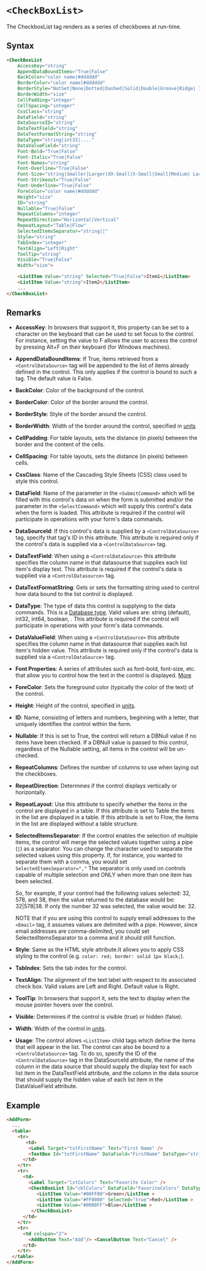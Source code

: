 # `<CheckBoxList>`

The CheckboxList tag renders as a series of checkboxes at run-time.

## Syntax
```html
<CheckBoxList 
    AccessKey="string" 
    AppendDataBoundItems="True|False" 
    BackColor="color name|#dddddd" 
    BorderColor="color name|#dddddd" 
    BorderStyle="NotSet|None|Dotted|Dashed|Solid|Double|Groove|Ridge| Inset|Outset" 
    BorderWidth="size" 
    CellPadding="integer" 
    CellSpacing="integer" 
    CssClass="string" 
    DataField="string" 
    DataSourceID="string" 
    DataTextField="string" 
    DataTextFormatString="string" 
    DataType="string|int32|...." 
    DataValueField="string" 
    Font-Bold="True|False" 
    Font-Italic="True|False" 
    Font-Names="string" 
    Font-Overline="True|False" 
    Font-Size="string|Smaller|Larger|XX-Small|X-Small|Small|Medium| Large|X-Large|XX-Large" 
    Font-Strikeout="True|False" 
    Font-Underline="True|False" 
    ForeColor="color name|#dddddd" 
    Height="size" 
    ID="string" 
    Nullable="True|False" 
    RepeatColumns="integer" 
    RepeatDirection="Horizontal|Vertical" 
    RepeatLayout="Table|Flow"
    SelectedItemsSeparator="string||"
    Style="string" 
    TabIndex="integer" 
    TextAlign="Left|Right" 
    ToolTip="string" 
    Visible="True|False" 
    Width="size">

    <ListItem Value="string" Selected="True|False">Item1</ListItem> 
    <ListItem Value="string">Item2</ListItem> 
    ... 
</CheckBoxList>
```

## Remarks

*   **AccessKey**: In browsers that support it, this property can be set to a character on the keyboard that can be used to set focus to the control. For instance, setting the value to F allows the user to access the control by pressing Alt+F on their keyboard (for Windows machines).  

*   **AppendDataBoundItems**: If True, items retrieved from a `<ControlDataSource>` tag will be appended to the list of items already defined in the control. This only applies if the control is bound to such a tag. The default value is False.  

*   **BackColor**: Color of the background of the control.  

*   **BorderColor**: Color of the border around the control.  

*   **BorderStyle**: Style of the border around the control.  

*   **BorderWidth**: Width of the border around the control, specified in [units](../unit-types.md)
*   **CellPadding**: For table layouts, sets the distance (in pixels) between the border and the content of the cells.  

*   **CellSpacing**: For table layouts, sets the distance (in pixels) between cells.  

*   **CssClass**: Name of the Cascading Style Sheets (CSS) class used to style this control.  

*   **DataField**: Name of the parameter in the `<SubmitCommand>` which will be filled with this control's data on when the form is submitted and/or the parameter in the `<SelectCommand>` which will supply this control's data when the form is loaded. This attribute is required if the control will participate in operations with your form's data commands.  

*   **DataSourceId**: If this control's data is supplied by a `<ControlDataSource>` tag, specify that tag's ID in this attribute. This attribute is required only if the control's data is supplied via a `<ControlDataSource>` tag.  

*   **DataTextField**: When using a `<ControlDataSource>` this attribute specifies the column name in that datasource that supplies each list item's display text. This attribute is required if the control's data is supplied via a `<ControlDatasource>` tag.  

*   **DataTextFormatString**: Gets or sets the formatting string used to control how data bound to the list control is displayed.  

*   **DataType**: The type of data this control is supplying to the data commands. This is a [Database type](../data-types.md). Valid values are: string (default), int32, int64, boolean, . This attribute is required if the control will participate in operations with your form's data commands.  

*   **DataValueField**: When using a `<ControlDataSource>` this attribute specifies the column name in that datasource that supplies each list item's hidden value. This attribute is required only if the control's data is supplied via a `<ControlDataSource>` tag.  

*   **Font Properties**: A series of attributes such as font-bold, font-size, etc. that allow you to control how the text in the control is displayed. [More](../font-properties.md)
*   **ForeColor**: Sets the foreground color (typically the color of the text) of the control.  

*   **Height**: Height of the control, specified in [units](../unit-types.md).  

*   **ID**: Name, consisting of letters and numbers, beginning with a letter, that uniquely identifies the control within the form.  

*   **Nullable**: If this is set to True, the control will return a DBNull value if no items have been checked. If a DBNull value is passed to this control, regardless of the Nullable setting, all items in the control will be un-checked.  

*   **RepeatColumns**: Defines the number of columns to use when laying out the checkboxes.  

*   **RepeatDirection**: Determines if the control displays vertically or horizontally.  

*   **RepeatLayout**: Use this attribute to specify whether the items in the control are displayed in a table. If this attribute is set to Table the items in the list are displayed in a table. If this attribute is set to Flow, the items in the list are displayed without a table structure.  

*   **SelectedItemsSeparator**: If the control enables the selection of multiple items, the control will merge the selected values together using a pipe (`|`) as a separator. You can change the character used to separate the selected values using this property. If, for instance, you wanted to separate them with a comma, you would set `SelectedItemsSeparator=","` The separator is only used on controls capable of multiple selection and ONLY when more than one item has been selected.  

    So, for example, if your control had the following values selected: 32, 578, and 38, then the value returned to the database would be: 32|578|38\. If only the number 32 was selected, the value would be: 32.  

    NOTE that if you are using this control to supply email addresses to the `<Email>` tag, it assumes values are delimited with a pipe. However, since email addresses are comma-delimited, you could set SelectedItemsSeparator to a comma and it should still function.  

*   **Style**: Same as the HTML style attribute.It allows you to apply CSS styling to the control (e.g. `color: red; border: solid 1px black;`).  

*   **TabIndex**: Sets the tab index for the control.  

*   **TextAlign**: The alignment of the text label with respect to its associated check box. Valid values are Left and Right. Default value is Right.  

*   **ToolTip**: In browsers that support it, sets the text to display when the mouse pointer hovers over the control.  

*   **Visible**: Determines if the control is visible (true) or hidden (false).  

*   **Width**: Width of the control in [units](../unit-types.md).  

*   **Usage**: <span style="font-weight: normal;" xmlns="http://www.w3.org/1999/xhtml">The control allows `<ListItem>` child tags which define the items that will appear in the list. The control can also be bound to a `<ControlDataSource>` tag. To do so, specify the ID of the `<ControlDataSource>` tag in the DataSourceId attribute, the name of the column in the data source that should supply the display text for each list item in the DataTextField attribute, and the column in the data source that should supply the hidden value of each list item in the DataValueField attribute.</span>  



## Example

```html {13-17}
<AddForm> 
  ... 
  <table> 
    <tr> 
       <td> 
        <Label Target="txtFirstName" Text="First Name" /> 
        <TextBox Id="txtFirstName" DataField="FirstName" DataType="string" /> 
      </td> 
    </tr> 
    <tr> 
      <td> 
        <Label Target="lstColors" Text="Favorite Color" />
        <CheckBoxList Id="cblColors" DataField="FavoriteColors" DataType="string" >
           <ListItem Value="#00FF00">Green</ListItem >
           <ListItem Value="#FF0000" Selected="true">Red</ListItem >
           <ListItem Value="#0000FF">Blue</ListItem >
         </CheckBoxList> 
      </td> 
    </tr> 
    <tr> 
      <td colspan="2"> 
        <AddButton Text="Add"/> <CancelButton Text="Cancel" /> 
      </td> 
    </tr> 
  </table> 
</AddForm>
```
